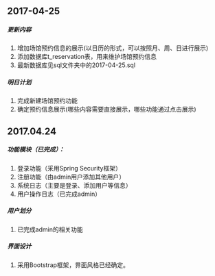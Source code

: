 2017-04-25
---

##### 更新内容
1. 增加场馆预约信息的展示(以日历的形式，可以按照月、周、日进行展示)
2. 添加数据库t_reservation表，用来维护场馆预约信息
3. 最新数据库见sql文件夹中的2017-04-25.sql

##### 明日计划
1. 完成新建场馆预约功能
2. 确定预约信息展示(哪些内容需要直接展示，哪些功能通过点击展示)


2017.04.24
---

##### 功能模块（已完成）：
1. 登录功能（采用Spring Security框架）
2. 注册功能（由admin用户添加其他用户）
3. 系统日志（主要是登录、添加用户等信息）
4. 用户操作日志（已完成admin）

##### 用户划分
1. 已完成admin的相关功能

##### 界面设计
1. 采用Bootstrap框架，界面风格已经确定。


